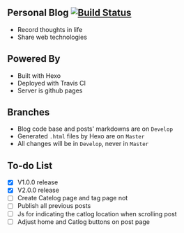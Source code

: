 
## Personal Blog [![Build Status](https://travis-ci.com/FishBooy/FishBooy.github.io.svg?branch=develop)](https://travis-ci.com/FishBooy/FishBooy.github.io)

- Record thoughts in life
- Share web technologies

## Powered By

- Built with Hexo
- Deployed with Travis CI
- Server is github pages

## Branches

- Blog code base and posts' markdowns are on `Develop`
- Generated `.html` files by Hexo are on `Master`
- All changes will be in `Develop`, never in `Master`

## To-do List

- [X] V1.0.0 release
- [X] V2.0.0 release
- [ ] Create Catelog page and tag page not
- [ ] Publish all previous posts
- [ ] Js for indicating the catlog location when scrolling post
- [ ] Adjust home and Catlog buttons on post page
